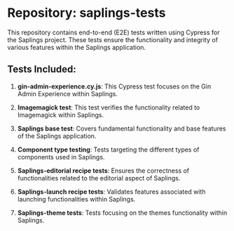 # Repository: saplings-tests

This repository contains end-to-end (E2E) tests written using Cypress for the Saplings project. These tests ensure the functionality and integrity of various features within the Saplings application.

## Tests Included:

1. **gin-admin-experience.cy.js**: This Cypress test focuses on the Gin Admin Experience within Saplings.

2. **Imagemagick test**: This test verifies the functionality related to Imagemagick within Saplings.

3. **Saplings base test**: Covers fundamental functionality and base features of the Saplings application.

4. **Component type testing**: Tests targeting the different types of components used in Saplings.

5. **Saplings-editorial recipe tests**: Ensures the correctness of functionalities related to the editorial aspect of Saplings.

6. **Saplings-launch recipe tests**: Validates features associated with launching functionalities within Saplings.

7. **Saplings-theme tests**: Tests focusing on the themes functionality within Saplings.
